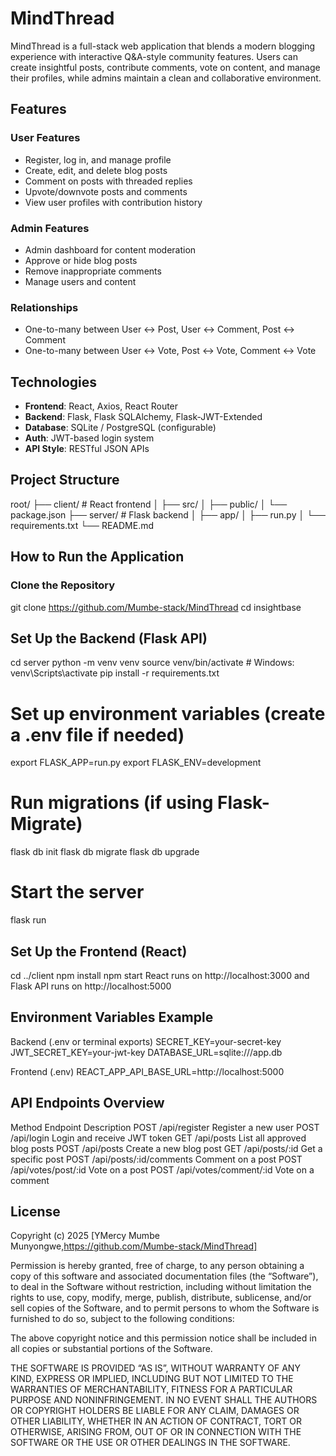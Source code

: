 # MindThread
MindThread is a full-stack web application that blends a modern blogging experience with interactive Q&A-style community features. Users can create insightful posts, contribute comments, vote on content, and manage their profiles, while admins maintain a clean and collaborative environment.



## Features

### User Features
- Register, log in, and manage profile
- Create, edit, and delete blog posts
- Comment on posts with threaded replies
- Upvote/downvote posts and comments
- View user profiles with contribution history

### Admin Features
- Admin dashboard for content moderation
- Approve or hide blog posts
- Remove inappropriate comments
- Manage users and content

### Relationships
- One-to-many between User ↔ Post, User ↔ Comment, Post ↔ Comment
- One-to-many between User ↔ Vote, Post ↔ Vote, Comment ↔ Vote



## Technologies

- **Frontend**: React, Axios, React Router
- **Backend**: Flask, Flask SQLAlchemy, Flask-JWT-Extended
- **Database**: SQLite / PostgreSQL (configurable)
- **Auth**: JWT-based login system
- **API Style**: RESTful JSON APIs



## Project Structure

root/
├── client/ # React frontend
│ ├── src/
│ ├── public/
│ └── package.json
├── server/ # Flask backend
│ ├── app/
│ ├── run.py
│ └── requirements.txt
└── README.md


## How to Run the Application

### Clone the Repository
git clone https://github.com/Mumbe-stack/MindThread
cd insightbase

## Set Up the Backend (Flask API)
cd server
python -m venv venv
source venv/bin/activate  # Windows: venv\Scripts\activate
pip install -r requirements.txt

# Set up environment variables (create a .env file if needed)
export FLASK_APP=run.py
export FLASK_ENV=development

# Run migrations (if using Flask-Migrate)
flask db init
flask db migrate
flask db upgrade

# Start the server
flask run

## Set Up the Frontend (React)
cd ../client
npm install
npm start
React runs on http://localhost:3000 and Flask API runs on http://localhost:5000

## Environment Variables Example

Backend (.env or terminal exports)
SECRET_KEY=your-secret-key
JWT_SECRET_KEY=your-jwt-key
DATABASE_URL=sqlite:///app.db

Frontend (.env)
REACT_APP_API_BASE_URL=http://localhost:5000

## API Endpoints Overview
Method	Endpoint	             Description
POST	/api/register	         Register a new user
POST	/api/login	             Login and receive JWT token
GET	    /api/posts	             List all approved blog posts
POST	/api/posts	             Create a new blog post
GET	    /api/posts/:id	          Get a specific post
POST	/api/posts/:id/comments	  Comment on a post
POST	/api/votes/post/:id	      Vote on a post
POST	/api/votes/comment/:id	  Vote on a comment

## License
Copyright (c) 2025 [YMercy Mumbe Munyongwe,https://github.com/Mumbe-stack/MindThread]

Permission is hereby granted, free of charge, to any person obtaining a copy
of this software and associated documentation files (the “Software”), to deal
in the Software without restriction, including without limitation the rights
to use, copy, modify, merge, publish, distribute, sublicense, and/or sell
copies of the Software, and to permit persons to whom the Software is
furnished to do so, subject to the following conditions:

The above copyright notice and this permission notice shall be included in all
copies or substantial portions of the Software.

THE SOFTWARE IS PROVIDED “AS IS”, WITHOUT WARRANTY OF ANY KIND, EXPRESS OR
IMPLIED, INCLUDING BUT NOT LIMITED TO THE WARRANTIES OF MERCHANTABILITY,
FITNESS FOR A PARTICULAR PURPOSE AND NONINFRINGEMENT. IN NO EVENT SHALL THE
AUTHORS OR COPYRIGHT HOLDERS BE LIABLE FOR ANY CLAIM, DAMAGES OR OTHER
LIABILITY, WHETHER IN AN ACTION OF CONTRACT, TORT OR OTHERWISE, ARISING FROM,
OUT OF OR IN CONNECTION WITH THE SOFTWARE OR THE USE OR OTHER DEALINGS IN THE
SOFTWARE.